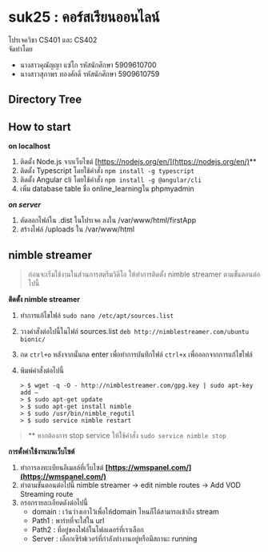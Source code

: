 **suk25 : คอร์สเรียนออนไลน์** 
========================

 โปรเจควิชา CS401 และ CS402   
 จัดทำโดย 
 - นางสาวคุณัญญา แซ่โก รหัสนักศึกษา 5909610700
  - นางสาวสุภาพร ทองศักดิ์ รหัสนักศึกษา 5909610759


**Directory Tree**
-----------------------


**How to start**
----------------------

**on localhost**

 1. ติดตั้ง Node.js จากเว็บไซต์ [https://nodejs.org/en/](https://nodejs.org/en/)**
 2. ติดตั้ง Typescript โดยใช้คำสั่ง `npm install -g typescript`
 3. ติดตั้ง Angular cli โดยใช้คำสั่ง `npm install -g @angular/cli`  
 4. เพิ่ม database table  ชื่อ online_learningใน phpmyadmin

***on server***

 1. คัดลอกไฟล์ใน .dist ในโปรเจค ลงใน /var/www/html/firstApp
 2. สร้างไฟล์ /uploads ใน /var/www/html
 
 
 **nimble streamer**
--------------------------------------------------

> ก่อนจะเริ่มใช้งานในส่วนการสตรีมวิดีโอ ให้ทำการติดตั้ง nimble streamer
> ตามขั้นตอนต่อไปนี้

 **ติดตั้ง nimble streamer**
 1. ทำการแก้ไขไฟล์  `sudo nano /etc/apt/sources.list`
 2. วางคำสั่งต่อไปนี้ในไฟล์ sources.list  `deb http://nimblestreamer.com/ubuntu bionic/`
 3. กด  `ctrl+o` หลังจากนั้นกด enter เพื่อทำการบันทึกไฟล์  `ctrl+x` เพื่อออกจากการแก้ไขไฟล์
 4. พิมพ์คำสั่งต่อไปนี้ 
 

		> $ wget -q -O - http://nimblestreamer.com/gpg.key | sudo apt-key add –
		> $ sudo apt-get update
		> $ sudo apt-get install nimble
		> $ sudo /usr/bin/nimble_regutil
		> $ sudo service nimble restart

> ** หากต้องการ stop service ให้ใช้คำสั่ง `sudo service nimble stop`



**การตั้งค่าใช้งานบนเว็บไซต์**
 1. ทำการลงทะเบียนอีเมลล์ที่เว็บไซต์ **[https://wmspanel.com/](https://wmspanel.com/)**
 2. ทำตามขั้นตอนต่อไปนี้
	 nimble streamer -> edit nimble routes -> Add VOD Streaming route
4. กรอกรายละเอียดดังต่อไปนี้
	- domain : เว้นว่างเอาไว้เพื่อให้domain ไหนก็ได้สามารถเข้าถึง stream
	-	Path1 : พาร์ทที่จะใส่ใน url
	-	Path2 : ที่อยู่ของไฟล์ในโฟลเดอร์ที่เราเลือก
	-	Server : เลือกเซิร์ฟเวอร์ที่กำลังทำงานอยู่หรือมีสถานะ running
